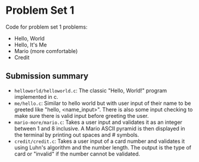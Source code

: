 # Problem Set 1

Code for problem set 1 problems:
 - Hello, World
 - Hello, It's Me
 - Mario (more comfortable)
 - Credit

## Submission summary
 - ```helloworld/helloworld.c```: The classic "Hello, World!" program implemented in c.
 - ```me/hello.c```: Similar to hello world but with user input of their name to be greeted like "hello, \<name_input\>". There is also some input checking to make sure there is valid input before greeting the user.
 - ```mario-more/mario.c```: Takes a user input and validates it as an integer between 1 and 8 inclusive. A Mario ASCII pyramid is then displayed in the terminal by printing out spaces and \# symbols.
 - ```credit/credit.c```: Takes a user input of a card number and validates it using Luhn's algorithm and the number length. The output is the type of card or "invalid" if the number cannot be validated.
